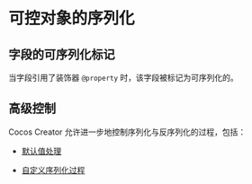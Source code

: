 # 可控对象的序列化

## 字段的可序列化标记

当字段引用了装饰器 `@property` 时，该字段被标记为可序列化的。

## 高级控制

Cocos Creator 允许进一步地控制序列化与反序列化的过程，包括：

- [默认值处理](./default.md)

- [自定义序列化过程](./customized.md)
